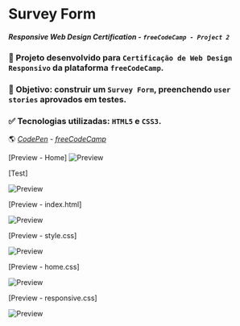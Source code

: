 # Survey Form
#### _Responsive Web Design Certification - `freeCodeCamp - Project 2`_


### :rocket: Projeto desenvolvido para `Certificação de Web Design Responsivo` da plataforma `freeCodeCamp`.  

### :dart: Objetivo: construir um `Survey Form`, preenchendo `user stories` aprovados em testes. 

### :white_check_mark: Tecnologias utilizadas: `HTML5` e `CSS3`.



🌎  *[CodePen](https://codepen.io/carlabruckmann/pen/zYoyejV)* - *[freeCodeCamp](https://www.freecodecamp.org/carlabruckmann)* 

[Preview - Home]
![Preview](home.png)



[Test]

![Preview](test.png)

[Preview - index.html]

![Preview](preview-index.png)

[Preview - style.css]

![Preview](preview-style.png)

[Preview - home.css]

![Preview](preview-home.png)

[Preview - responsive.css]

![Preview](preview-responsive.png)